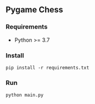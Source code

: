 ## Pygame Chess

### Requirements
- Python >= 3.7

### Install
```shell
pip install -r requirements.txt
```

### Run
```shell
python main.py
```
